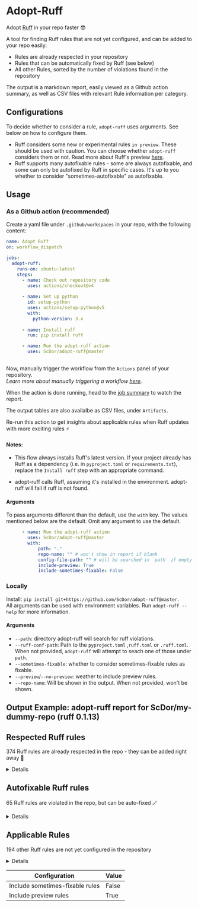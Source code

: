 # Adopt-Ruff

Adopt [Ruff](https://ruff.rs) in your repo faster 😎

A tool for finding Ruff rules that are not yet configured, and can be added to your repo easily: 

- Rules are already respected in your repository
- Rules that can be automatically fixed by Ruff (see below)
- All other Rules, sorted by the number of violations found in the repository

The output is a markdown report, easily viewed as a Github action summary, as well as CSV files with relevant Rule information per category. 


## Configurations
To decide whether to consider a rule, `adopt-ruff` uses arguments. See below on how to configure them. 

- Ruff considers some new or experimental rules `in preview`. These should be used with caution. You can choose whether `adopt-ruff` considers them or not. Read more about Ruff's preview [here](https://docs.astral.sh/ruff/preview/).
- Ruff supports many autofixable rules - some are always autofixable, and some can only be autofixed by Ruff in specific cases. It's up to you whether to consider "sometimes-autofixable" as autofixable. 

## Usage

### As a Github action (recommended)
Create a yaml file under `.github/workspaces` in your repo, with the following content:

```yaml
name: Adopt Ruff
on: workflow_dispatch

jobs:
  adopt-ruff:
    runs-on: ubuntu-latest
    steps:
      - name: Check out repository code
        uses: actions/checkout@v4
      
      - name: Set up python
        id: setup-python
        uses: actions/setup-python@v5
        with: 
          python-version: 3.x
  
      - name: Install ruff 
        run: pip install ruff

      - name: Run the adopt-ruff action
        uses: ScDor/adopt-ruff@master
         
```
Now, manually trigger the workflow from the `Actions` panel of your repository.\
 _Learn more about manually triggering a workflow [here](https://docs.github.com/en/actions/using-workflows/manually-running-a-workflow)._

When the action is done running, head to the [job summary](https://github.blog/wp-content/uploads/2022/05/newjobsummary.png) to watch the report. 

The output tables are also availalbe as CSV files, under `Artifacts`.

Re-run this action to get insights about applicable rules when Ruff updates with more exciting rules ⚡

#### Notes:
- This flow always installs Ruff's latest version. If your project already has Ruff as a dependency (i.e. in `pyproject.toml` or `requirements.txt`), replace the `Install ruff` step with an appropriate command. 

- adopt-ruff calls Ruff, assuming it's installed in the environment. adopt-ruff will fail if ruff is not found. 


#### Arguments
To pass arguments different than the default, use the `with` key. The values mentioned below are the default. Omit any argument to use the default.

```yaml
      - name: Run the adopt-ruff action
        uses: ScDor/adopt-ruff@master
        with:
            path: "."
            repo-name: "" # won't show in report if blank
            config-file-path: "" # will be searched in `path` if empty
            include-preview: True
            include-sometimes-fixable: False
```

### Locally
Install: `pip install git+https://github.com/ScDor/adopt-ruff@master`.\
All arguments can be used with environment variables. Run `adopt-ruff --help` for more information. 


#### Arguments
- `--path`: directory adopt-ruff will search for ruff violations.
- `--ruff-conf-path`: Path to the `pyproject.toml` ,`ruff.toml` or `.ruff.toml`. When not provided, `adopt-ruff` will attempt to seach one of those under `path`. 
- `--sometimes-fixable`: whether to consider sometimes-fixable rules as fixable.
- `--preview`/`--no-preview`: weather to include preview rules.
- `--repo-name`: Will be shown in the output. When not provided, won't be shown.


## Output Example: adopt-ruff report for ScDor/my-dummy-repo (ruff 0.1.13)

## Respected Ruff rules
  
374 Ruff rules are already respected in the repo - they can be added right away 🚀  
<details>
<summary>Details</summary>

| Code     | Name                                         | Fixable   | Preview   | Linter                     |
|----------|----------------------------------------------|-----------|-----------|----------------------------|
| A003     | builtin-attribute-shadowing                  | No        | False     | flake8-builtins            |
| AIR001   | airflow-variable-name-task-id-mismatch       | No        | False     | Airflow                    |
| ASYNC100 | blocking-http-call-in-async-function         | No        | False     | flake8-async               |
| ASYNC101 | open-sleep-or-subprocess-in-async-function   | No        | False     | Perflint                   |
| PERF403  | manual-dict-comprehension                    | No        | True      | Perflint                   |

(table truncated for example purposes)

</details>

## Autofixable Ruff rules
  
65 Ruff rules are violated in the repo, but can be auto-fixed 🪄  
<details>
<summary>Details</summary>

| Code    | Name                                              | Fixable   | Preview   | Linter                |
|---------|---------------------------------------------------|-----------|-----------|-----------------------|
| B010    | set-attr-with-constant                            | Always    | False     | flake8-bugbear        |
| B011    | assert-false                                      | Always    | False     | flake8-bugbear        |
| C401    | unnecessary-generator-set                         | Always    | False     | flake8-comprehensions |

(table truncated for example purposes)

</details>

## Applicable Rules
  
194 other Ruff rules are not yet configured in the repository  
<details>
<summary>Details</summary>

| Code    | Name                                             | Fixable   | Preview   | Linter                     |   Violations |
|---------|--------------------------------------------------|-----------|-----------|----------------------------|--------------|
| PLW0127 | self-assigning-variable                          | No        | False     | Pylint                     |            1 |
| RUF009  | function-call-in-dataclass-default-argument      | No        | False     | Ruff-specific rules        |            1 |
| S314    | suspicious-xml-element-tree-usage                | No        | False     | flake8-bandit              |            1 |
| B005    | strip-with-multi-characters                      | No        | False     | flake8-bugbear             |            1 |
| PTH116  | os-stat                                          | No        | False     | flake8-use-pathlib         |            6 |
| N803    | invalid-argument-name                            | No        | False     | pep8-naming                |            6 |
| UP032   | f-string                                         | Sometimes | False     | pyupgrade                  |            6 |
| B019    | cached-instance-method                           | No        | False     | flake8-bugbear             |            7 |
| B017    | assert-raises-exception                          | No        | False     | flake8-bugbear             |            8 |
| TCH002  | typing-only-third-party-import                   | Sometimes | False     | flake8-type-checking       |            8 |
| PLW1508 | invalid-envvar-default                           | No        | False     | Pylint                     |            9 |
| S607    | start-process-with-partial-path                  | No        | False     | flake8-bandit              |            9 |
| DTZ007  | call-datetime-strptime-without-zone              | No        | False     | flake8-datetimez           |           10 |
| D205    | blank-line-after-summary                         | Sometimes | False     | pydocstyle                 |         2860 |

(table truncated for example purposes)

</details>
  
| Configuration                   | Value   |
|---------------------------------|---------|
| Include sometimes-fixable rules | False   |
| Include preview rules           | True    |